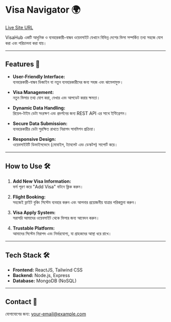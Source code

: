 # **Visa Navigator** 🌍  
[Live Site URL](https://your-live-site-url.com)

VisaHub একটি আধুনিক ও ব্যবহারকারী-বান্ধব ওয়েবসাইট যেখানে বিভিন্ন দেশের ভিসা সম্পর্কিত তথ্য সহজে যোগ করা এবং পরিচালনা করা যায়।

---

## **Features** 🚀

- **User-Friendly Interface:**  
  ব্যবহারকারী-বান্ধব ডিজাইন যা নতুন ব্যবহারকারীদের জন্য সহজ এবং ঝামেলামুক্ত।  
 
- **Visa Management:**  
  নতুন ভিসার তথ্য যোগ করা, দেখার এবং আপডেট করার ক্ষমতা।  

- **Dynamic Data Handling:**  
  রিয়েল-টাইম ডেটা সংরক্ষণ এবং প্রদর্শনের জন্য REST API এর সাথে ইন্টিগ্রেশন।  

- **Secure Data Submission:**  
  ব্যবহারকারীর ডেটা সুরক্ষিত রাখতে নিরাপদ সাবমিশন প্রক্রিয়া।  

- **Responsive Design:**  
  ওয়েবসাইটটি ডিভাইসভেদে (মোবাইল, ট্যাবলেট এবং ডেস্কটপ) সাপোর্ট করে।  

---

## **How to Use** 🛠️

1. **Add New Visa Information:**  
   ফর্ম পূরণ করে "Add Visa" বাটনে ক্লিক করুন।  

2. **Flight Booking:**  
   সহজেই ফ্লাইট বুকিং সিস্টেম ব্যবহার করুন এবং আপনার প্রয়োজনীয় যাত্রার পরিকল্পনা করুন।  

3. **Visa Apply System:**  
   সরাসরি আমাদের ওয়েবসাইট থেকে ভিসার জন্য আবেদন করুন।  

4. **Trustable Platform:**  
   আমাদের সিস্টেম নিরাপদ এবং নির্ভরযোগ্য, যা গ্রাহকদের আস্থা ধরে রাখে।


---

## **Tech Stack** 🛠️

- **Frontend:** ReactJS, Tailwind CSS  
- **Backend:** Node.js, Express  
- **Database:** MongoDB (NoSQL)  

---

## **Contact** 📧

যোগাযোগের জন্য: [your-email@example.com](mailto:your-email@example.com)
